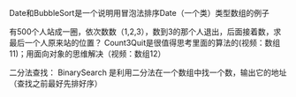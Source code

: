Date和BubbleSort是一个说明用冒泡法排序Date（一个类）类型数组的例子

有500个人站成一圈，依次数数（1,2,3），数到3的那个人退出，后面接着数，求最后一个人原来站的位置？
Count3Quit是很值得思考里面的算法的(视频：数组11)；用面向对象的思维解决（视频：数组12）

二分法查找：
BinarySearch 是利用二分法在一个数组中找一个数，输出它的地址（查找之前最好先排好序）